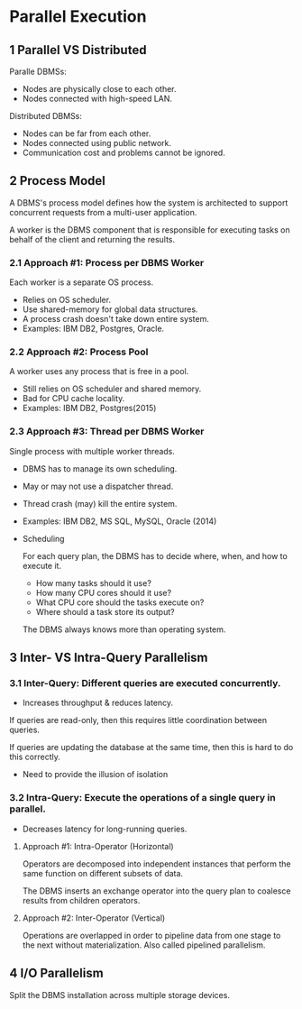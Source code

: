 # Parallel Execution

## 1 Parallel VS Distributed

Paralle DBMSs:

-   Nodes are physically close to each other.
-   Nodes connected with high-speed LAN.

Distributed DBMSs:

-   Nodes can be far from each other.
-   Nodes connected using public network.
-   Communication cost and problems cannot be ignored.


## 2 Process Model

A DBMS's process model defines how the system is architected to support concurrent requests from a multi-user  application.

A worker is the DBMS component that is responsible for executing tasks on behalf of the client and returning the results.

### 2.1 Approach #1: Process per DBMS Worker

Each worker is a separate OS process.

-   Relies on OS scheduler.
-   Use shared-memory for global data structures.
-   A process crash doesn't take down entire system.
-   Examples: IBM DB2, Postgres, Oracle.

### 2.2 Approach #2: Process Pool

A worker uses any process that is free in a pool.

-   Still relies on OS scheduler and shared memory.
-   Bad for CPU cache locality.
-   Examples: IBM DB2, Postgres(2015)

### 2.3 Approach #3: Thread per DBMS Worker

Single process with multiple worker threads.

-   DBMS has to manage its own scheduling.
-   May or may not use a dispatcher thread.
-   Thread crash (may) kill the entire system.
-   Examples: IBM DB2, MS SQL, MySQL, Oracle (2014)

-   Scheduling

    For each query plan, the DBMS has to decide where, when, and how to execute it.

    -   How many tasks should it use?
    -   How many CPU cores should it use?
    -   What CPU core should the tasks execute on?
    -   Where should a task store its output?

    The DBMS always knows more than operating system.

## 3 Inter- VS Intra-Query Parallelism

### 3.1 Inter-Query: Different queries are executed concurrently.

-   Increases throughput & reduces latency.

If queries are read-only, then this requires little coordination between queries.

If queries are updating the database at the same time, then this is hard to do this correctly.

-   Need to provide the illusion of isolation

### 3.2 Intra-Query: Execute the operations of a single query in parallel.

-   Decreases latency for long-running queries.

1.  Approach #1: Intra-Operator (Horizontal)

    Operators are decomposed into independent instances that perform the same function on different subsets of data.

    The DBMS inserts an exchange operator into the query plan to coalesce results from children operators.

2.  Approach #2: Inter-Operator (Vertical)

    Operations are overlapped in order to pipeline data from one stage to the next without materialization. Also called pipelined parallelism.


## 4 I/O Parallelism

Split the DBMS installation across multiple storage devices.
